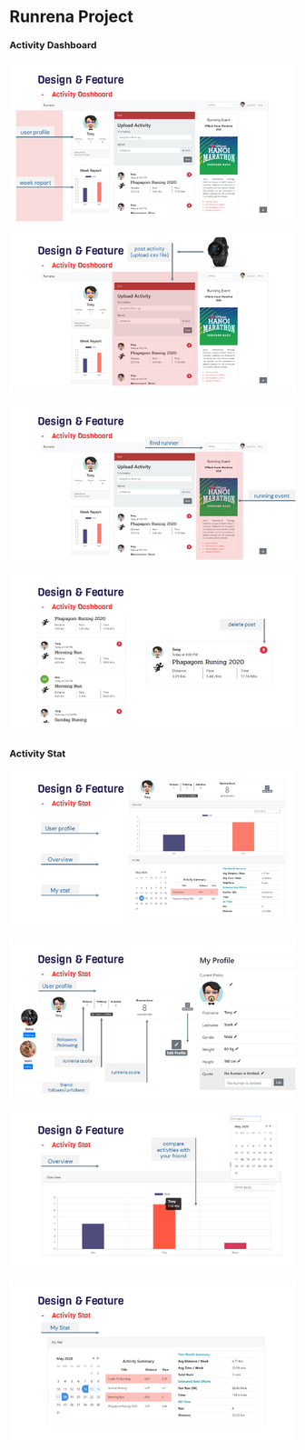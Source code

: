 # Runrena Project
### Activity Dashboard

![](https://github.com/anuwatavis/runrena/blob/master/images/Slide9.PNG?raw=true)  

![](https://github.com/anuwatavis/runrena/blob/master/images/Slide10.PNG?raw=true)  

![](https://github.com/anuwatavis/runrena/blob/master/images/Slide11.PNG?raw=true)  

![](https://github.com/anuwatavis/runrena/blob/master/images/Slide12.PNG?raw=true)  

### Activity Stat

![](https://github.com/anuwatavis/runrena/blob/master/images/Slide13.PNG?raw=true)  


![](https://github.com/anuwatavis/runrena/blob/master/images/Slide14.PNG?raw=true)  

![](https://github.com/anuwatavis/runrena/blob/master/images/Slide15.PNG?raw=true)  

![](https://github.com/anuwatavis/runrena/blob/master/images/Slide16.PNG?raw=true) 


